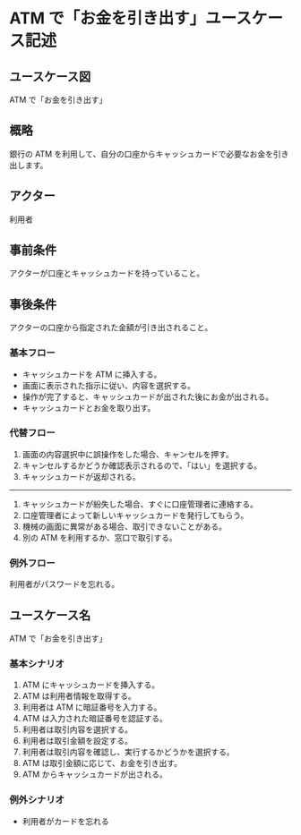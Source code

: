 # ATM で「お金を引き出す」ユースケース記述
## ユースケース図
ATM で「お金を引き出す」
## 概略
銀行の ATM を利用して、自分の口座からキャッシュカードで必要なお金を引き出します。
## アクター
利用者
## 事前条件
アクターが口座とキャッシュカードを持っていること。
## 事後条件
アクターの口座から指定された金額が引き出されること。
### 基本フロー
- キャッシュカードを ATM に挿入する。
- 画面に表示された指示に従い、内容を選択する。
- 操作が完了すると、キャッシュカードが出された後にお金が出される。
- キャッシュカードとお金を取り出す。
### 代替フロー
1. 画面の内容選択中に誤操作をした場合、キャンセルを押す。
2. キャンセルするかどうか確認表示されるので、「はい」を選択する。
3. キャッシュカードが返却される。
---
1. キャッシュカードが紛失した場合、すぐに口座管理者に連絡する。
2. 口座管理者によって新しいキャッシュカードを発行してもらう。
1. 機械の画面に異常がある場合、取引できないことがある。
2. 別の ATM を利用するか、窓口で取引する。
### 例外フロー
利用者がパスワードを忘れる。
## ユースケース名
ATM で「お金を引き出す」
### 基本シナリオ
1. ATM にキャッシュカードを挿入する。
2. ATM は利用者情報を取得する。
3. 利用者は ATM に暗証番号を入力する。
4. ATM は入力された暗証番号を認証する。
5. 利用者は取引内容を選択する。
6. 利用者は取引金額を設定する。
7. 利用者は取引内容を確認し、実行するかどうかを選択する。
8. ATM は取引金額に応じて、お金を引き出す。
9. ATM からキャッシュカードが出される。
### 例外シナリオ
- 利用者がカードを忘れる